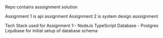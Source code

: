 Repo contains asssignment solution

Assignment 1 is api assignment
Assignment 2 is system design asssignment


Tech Stack used for Assignment 1:-
NodeJs 
TypeScript
Database - Postgres
Liquibase for initial setup of database schema
